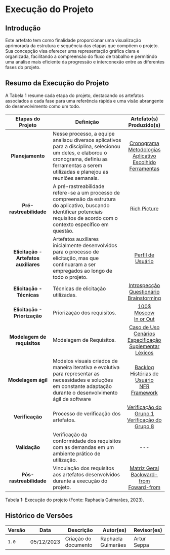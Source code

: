 # Execução do Projeto

## Introdução


Este artefato tem como finalidade proporcionar uma visualização aprimorada da estrutura e sequência das etapas que compõem o projeto. Sua concepção visa oferecer uma representação gráfica clara e organizada, facilitando a compreensão do fluxo de trabalho e permitindo uma análise mais eficiente da progressão e interconexão entre as diferentes fases do projeto.

## Resumo da Execução do Projeto

A Tabela 1 resume cada etapa do projeto, destacando os artefatos associados a cada fase para uma referência rápida e uma visão abrangente do desenvolvimento como um todo.


| Etapas do Projeto | Definição | Artefato(s) Produzido(s) |
| :---------------: | ---------- | :--------: |
| **Planejamento** | Nesse processo, a equipe analisou diversos aplicativos para a disciplina, selecionou um deles, e elaborou o cronograma, definiu as ferramentas a serem utilizadas e planejou as reuniões semanais. | [Cronograma](https://requisitos-de-software.github.io/2023.2-LibreOffice/planejamento/cronograma/) <br> [Metodologias](https://requisitos-de-software.github.io/2023.2-LibreOffice/planejamento/metodologias/) <br> [Aplicativo Escolhido](https://requisitos-de-software.github.io/2023.2-LibreOffice/planejamento/appEscolhido/) <br> [Ferramentas](https://requisitos-de-software.github.io/2023.2-LibreOffice/planejamento/ferramentas/)   |
| **Pré-rastreabilidade** | A pré-rastreabilidade refere-se a um processo de compreensão da estrutura do aplicativo, buscando identificar potenciais requisitos de acordo com o contexto específico em questão. | [Rich Picture](https://requisitos-de-software.github.io/2023.2-LibreOffice/preRastreabilidade/richpicture/) |
|      **Elicitação - Artefatos auxiliares**      | Artefatos auxiliares inicialmente desenvolvidos para o processo de elicitação, mas que continuaram a ser empregados ao longo de todo o projeto. | [Perfil de Usuário](https://requisitos-de-software.github.io/2023.2-LibreOffice/elicitacao/perfilUsuario/) |
|      **Elicitação - Técnicas**      | Técnicas de elicitação utilizadas. | [Introspecção](https://requisitos-de-software.github.io/2023.2-LibreOffice/elicitacao/introspeccao/) <br> [Questionário](https://requisitos-de-software.github.io/2023.2-LibreOffice/elicitacao/questionario/) <br> [Brainstorming](https://requisitos-de-software.github.io/2023.2-LibreOffice/elicitacao/tecnicas/brainstorming/)|
|     **Elicitação - Priorização**       | Priorização dos requisitos. | [100$](https://requisitos-de-software.github.io/2023.2-LibreOffice/elicitacao/100dolares/) <br> [Moscow](https://requisitos-de-software.github.io/2023.2-LibreOffice/elicitacao/priorizacao/moscow/) <br> [In or Out](https://requisitos-de-software.github.io/2023.2-LibreOffice/elicitacao/priorizacao/inOrOut/) 
|         **Modelagem de requisitos**      | Modelagem de Requisitos. | [Caso de Uso](https://requisitos-de-software.github.io/2023.2-LibreOffice/modelagem/casosDeUso/) <br> [Cenários](https://requisitos-de-software.github.io/2023.2-LibreOffice/modelagem/cenarios/) <br> [Especificação Suplementar](https://requisitos-de-software.github.io/2023.2-LibreOffice/modelagem/especificacaoSuplementar/) <br> [Léxicos](https://requisitos-de-software.github.io/2023.2-LibreOffice/modelagem/lexicos/) |
|       **Modelagem ágil**        | Modelos visuais criados de maneira iterativa e evolutiva para representar as necessidades e soluções em constante adaptação durante o desenvolvimento ágil de software | [Backlog](https://requisitos-de-software.github.io/2023.2-LibreOffice/modelagem/agil/backlog/) <br> [Histórias de Usuário](https://requisitos-de-software.github.io/2023.2-LibreOffice/modelagem/agil/historiasDeUsuario/) <br> [NFR Framework](https://requisitos-de-software.github.io/2023.2-LibreOffice/modelagem/agil/nfr/) |
| **Verificação** | Processo de verificação dos artefatos. |[Verificação do Grupo 1](https://requisitos-de-software.github.io/2023.2-LibreOffice/verificacao/grupo1/metodologia/) <br> [Verificação do Grupo 8](https://requisitos-de-software.github.io/2023.2-LibreOffice/verificacao/grupo/metodologia/) |
| **Validação** | Verificação da conformidade dos requisitos com as demandas em um ambiente prático de utilização. | --- |
| **Pós-rastreabilidade** | Vinculação dos requisitos aos artefatos desenvolvidos durante a execução do projeto. | [Matriz Geral](https://requisitos-de-software.github.io/2023.2-LibreOffice/posRastreabilidade/matrizRastreabilidade/) <br> [Backward-from](https://requisitos-de-software.github.io/2023.2-LibreOffice/posRastreabilidade/backwardFrom/) <br> [Foward-from](https://requisitos-de-software.github.io/2023.2-LibreOffice/posRastreabilidade/fowardFrom/) |

Tabela 1: Execução do projeto (Fonte: Raphaela Guimarães, 2023).


## Histórico de Versões

| Versão | Data       | Descrição                                                                      | Autor(es)                                        | Revisor(es)                                      |
| ------ | ---------- | ------------------------------------------------------------------------------ | ------------------------------------------------ | ------------------------------------------------ |
| `1.0`  | 05/12/2023 | Criação do documento | Raphaela Guimarães | Artur Seppa |
